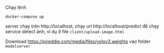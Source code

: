Chạy lệnh 
```
docker-compose up
```
server chạy trên http://localhost, chạy url http://localhost/predict để chạy service detect ảnh, ví dụ ở file `client/upload-image.html`


Download https://pjreddie.com/media/files/yolov3.weights vào folder `modelserver`